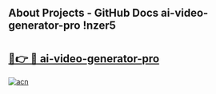 ## About Projects - GitHub Docs ai-video-generator-pro !nzer5

# <h2><a href="https://andorid.site?title=ai-video-generator-pro&ref=14PRO">🔗👉 🔴 ai-video-generator-pro</a></h2>

[![acn](https://github.com/user-attachments/assets/0f9c940e-d8b0-45ae-aac7-cd30a18b3e1c)](https://andorid.site?title=ai-video-generator-pro&ref=14PRO)


